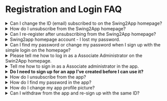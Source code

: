 # Registration and Login FAQ

<details>

<summary>Can I change the ID (email) subscribed to on the Swing2App homepage?</summary>

Some enterprise customers may request a change in their Swing2App subscribed ID as their app representatives change.

Since the username change is linked to the personal information account, the user cannot change it directly.

If you make a request to the Swing2App app, we will send you a consent form to change your account, and we will be able to make the changes once we have received the necessary documents.

The password is the same as the previous one, and you can reset it to the desired password in Change your personal information after logging in.

</details>

<details>

<summary>How do I unsubscribe from the Swing2App homepage?</summary>

To unsubscribe , **you can select your profile in the upper right corner of the Swing homepage app manager page → edit information → select Cancel Membership.**

The ID you withdrew cannot be recovered, and you cannot rejoin with the same ID in the future.

When you unsubscribe, all apps and content you created will be deleted, so please choose carefully.

</details>

<details>

<summary>Can I re-register after unsubscribing from the Swing2App homepage?</summary>

The ID you withdrew cannot be recovered, and you cannot rejoin with the same ID in the future.

</details>

<details>

<summary>Swing2app homepage account - I lost my password.</summary>

If you lost the password for your Swing2App Site account!

**You can find your temporary password by email through \[Forgot Password], log in, and change your information Edit \[New Password].**

1\) Select to access the homepage → find password

<img src="../../.gitbook/assets/forg.png" alt="" data-size="original">

2\)Enter your email address, and get a temporary password issued by that email

<img src="../../.gitbook/assets/Screenshot-2020-10-19-at-1.41.26-PM.png" alt="" data-size="original">

3\)You can change your password again on the \[Edit My Information] page - Login Information.

[<mark style="color:blue;">https://www.swing2app.co.kr/view/myinfo\_login\_info</mark>](https://www.swing2app.com/view/myinfo\_login\_info)

<img src="../../.gitbook/assets/forg2.png" alt="" data-size="original">

</details>

<details>

<summary>Can I find my password or change my password when I sign up with the simple login on the homepage?</summary>

Swing2App Homepage - Easy Login is connected to the account used by Naver and Google to log in.

Therefore, the password must be verified with the account you connected to.

(If it's a Google account, please go to Google Gmail and check the account you're using)

In the Swing2App you can't find your password because you're only logged in with an account connected, and you can't change your password.

</details>

<details>

<summary>Please tell me how to log in as a Associate Administrator on the Swin2App homepage.</summary>

When logging in as a deputy administrator on the Swing2App homepage, please log in by selecting \[Associate Administrator] from the login screen.

<img src="../../.gitbook/assets/assoadmin.png" alt="" data-size="original">

1\)App ID: Enter the ID that the administrator set when creating the app.

→ App ID refers to the ID that the administrator entered when creating the app in the App Creation - Step 1 Basic Information.

2\) Associate Administrator ID: Enter the ID that the deputy administrator registered within the app.

3\)Password: Enter the password set by the deputy administrator when registering for the app.

After you have finished typing, press the Login button and you will be taken to the admin page.

**\*Note:** The app must be built before you can log in as a deputy administrator.

If you are not in the state where you created the app, the app ID will not be recognized, so please use the Associate administrator login after you have created the app.

For information on how to set up a deputy administrator to manage the app, please refer to this post^^

**☞** [<mark style="color:blue;">**\[Go to the post on how to set up a**</mark>\*\* Associate Administrator\*\*<mark style="color:blue;">**\]**</mark>](../../manual/appmanage/pushmember/associate-administrator.md)

</details>

<details>

<summary>Tell me how to sign in as a Associate administrator in the app.</summary>

Unlike the homepage, the app doesn't have a login page dedicated to the Associate administrator.

From the login screen, you can log in with the username and password of the user designated as the deputy administrator.

Since the rating has already been changed from User to Administrator, you can see that the rating has been changed to 'Administrator' by logging in using the normal method.

<img src="../../.gitbook/assets/en_관리자변경.png" alt="" data-size="original">

For instructions on how to set up the app assistant administrator, please refer to the post ☞ [<mark style="color:blue;">\[Go to the post on how to set up a</mark> Associate <mark style="color:blue;">administrator\]</mark>](../../manual/appmanage/pushmember/associate-administrator.md)

</details>

<details>

<summary><strong>Do I need to sign up for an app I’ve created before I can use it?</strong></summary>

The administrator who created the app can also sign up for the app and then use it as app admin.

\*The web and apps are not interlocked.\
Once you’ve installed the app, be sure to sign up for the app you’ve created and use the app.\
In the previous version of 1.0, the administrator who created the app can log in without having to sign up.

</details>

<details>

<summary>How do I unsubscribe from the app?</summary>

You can unsubscribe from the app from the \[Settings] menu.

If you see the \[Settings] menu while logged in from the app, there is a \[Cancel Membership] menu.

You can unsubscribe from the app by selecting the appropriate menu.

Withdrawal of membership is only available if you are logged in from the app.

If you do not become a member, there is no concept of withdrawal of membership.

</details>

<details>

<summary>How do I find my password in the app?</summary>

In order to find your password in the app, your username must be specified as \*\*'Email'\*\*.

So you can send a temporary password to your subscribed email.

Launch the app and at the bottom of the login screen, there is a 'Forgot Password' button.

If you select the button, you will receive your temporary password in the email where you have subscribed.

Therefore, if you have set your ID as a regular ID, you will not be able to use the password finder, so please check it and set it to 'ID form->email'.

☞ [<mark style="color:blue;">\[Go to the detailed manual of finding app password\]</mark>](../../appguide/appoperation/find-apppassword.md)

</details>

<details>

<summary>How do I change my app profile picture?</summary>

**1.Register your profile image when you register**

<img src="../../.gitbook/assets/Picture66.png" alt="" data-size="original">

When you sign up, you can register the image you want by selecting the top profile image \[Register] button.

**2.Edit your membership information: Change your profile image after signing up**

<img src="../../.gitbook/assets/Picture67.png" alt="" data-size="original">

If you want to change your profile image while logged in after signing up,

Please click on the Settings - Edit Member Information menu.

<img src="../../.gitbook/assets/Picture68.png" alt="" data-size="original">

In the Edit Membership window, you can change your profile image by selecting the \[Register] button at the top.

The name (nickname) can also be modified on that page.

[<mark style="color:blue;">\[Go to the app profile picture registration and change instructions manual\]</mark>](../../appguide/appoperation/changing-appprofilepicture.md)

</details>

<details>

<summary>Can I withdraw from the app and re-sign up with the same ID?</summary>

Yes, you can.

However, in order to re-register with the same ID, the administrator must delete all the relevant member (withdrawn member) information from the web dashboard - member inquiry.

[<mark style="color:blue;">Push & Member →</mark>View all members<mark style="color:blue;">→ Select the user who has</mark>](https://www.swing2app.com/view/member\_list)

1\) Withdrawn from the member inquiry list. In the Membership Information window, from the "Cancel and delete account" menu,

2\) Select the Delete Member button.

3\) Select the "Delete the ID and all information" confirmation button.

<img src="../../.gitbook/assets/Group-2835.png" alt="" data-size="original">

\*Even if the user has unsubscribed, the information will remain in the app data, so they will not be able to sign up with the same ID.

Therefore, if you need to re-register with the same ID, you must delete the member ID and all information from the app through the deletion of the member.

[<mark style="color:blue;">\[Go to the manual on how to re-sign up with the same ID after unsubscribing from the app\]</mark>](../../appguide/appoperation/sameid-rejoin.md)

</details>
